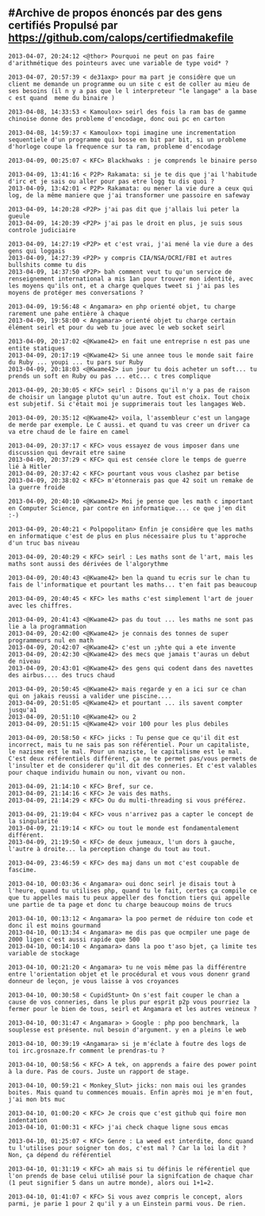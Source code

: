#Archive de propos énoncés par des gens certifiés
Propulsé par https://github.com/calops/certifiedmakefile
-------------------------------------------

    2013-04-07, 20:24:12 <@thor> Pourquoi ne peut on pas faire d'arithmétique des pointeurs avec une variable de type void* ?

    2013-04-07, 20:57:39 < de31axp> pour ma part je considère que un client me demande un programme ou un site c est de coller au mieu de ses besoins (il n y a pas que le l interpreteur "le langage" a la base c est quand  meme du binaire )

    2013-04-08, 14:33:53 < Kamoulox> seirl des fois la ram bas de gamme chinoise donne des probleme d'encodage, donc oui pc en carton

    2013-04-08, 14:59:37 < Kamoulox> topi imagine une incrementation sequentiele d'un programme qui bosse en bit par bit, si un probleme d'horloge coupe la frequence sur ta ram, probleme d'encodage

    2013-04-09, 00:25:07 < KFC> Blackhwaks : je comprends le binaire perso

    2013-04-09, 13:41:16 < P2P> Rakamata: si je te dis que j'ai l'habitude d'irc et je sais ou aller pour pas etre logg tu dis quoi ?
    2013-04-09, 13:42:01 < P2P> Rakamata: ou mener la vie dure a ceux qui log, de la même maniere que j'ai transformer une passoire en safeway

    2013-04-09, 14:20:28 <P2P> j'ai pas dit que j'allais lui peter la gueule
    2013-04-09, 14:20:39 <P2P> j'ai pas le droit en plus, je suis sous controle judiciaire

    2013-04-09, 14:27:19 <P2P> et c'est vrai, j'ai mené la vie dure a des gens qui loggais
    2013-04-09, 14:27:39 <P2P> y compris CIA/NSA/DCRI/FBI et autres bullshits comme tu dis
    2013-04-09, 14:37:50 <P2P> bah comment veut tu qu'un service de renseignement international a mis 1an pour trouver mon identité, avec les moyens qu'ils ont, et a charge quelques tweet si j'ai pas les moyens de protéger mes conversations ?

    2013-04-09, 19:56:48 < Angamara> en php orienté objet, tu charge rarement une pahe entière à chaque
    2013-04-09, 19:58:00 < Angamara> orienté objet tu charge certain élément seirl et pour du web tu joue avec le web socket seirl

    2013-04-09, 20:17:02 <@Kwame42> en fait une entreprise n est pas une entite statiques
    2013-04-09, 20:17:19 <@Kwame42> Si une annee tous le monde sait faire du Ruby ... youpi ... tu pars sur Ruby
    2013-04-09, 20:18:03 <@Kwame42> iun jour tu dois acheter un soft... tu prends un soft en Ruby ou pas ... etc... c tres complique

    2013-04-09, 20:30:05 < KFC> seirl : Disons qu'il n'y a pas de raison de choisir un langage plutot qu'un autre. Tout est choix. Tout choix est subjetif. Si c'était moi je supprimerais tout les langages Web.

    2013-04-09, 20:35:12 <@Kwame42> voila, l'assembleur c'est un langage de merde par exemple. Le C aussi. et quand tu vas creer un driver ca va etre chaud de le faire en camel

    2013-04-09, 20:37:17 < KFC> vous essayez de vous imposer dans une discussion qui devrait etre saine
    2013-04-09, 20:37:29 < KFC> qui est censée clore le temps de guerre lié à Hitler
    2013-04-09, 20:37:42 < KFC> pourtant vous vous clashez par betise
    2013-04-09, 20:38:02 < KFC> m'étonnerais pas que 42 soit un remake de la guerre froide

    2013-04-09, 20:40:10 <@Kwame42> Moi je pense que les math c important en Computer Science, par contre en informatique.... ce que j'en dit :-)

    2013-04-09, 20:40:21 < Polpopolitan> Enfin je considère que les maths en informatique c'est de plus en plus nécessaire plus tu t'approche d'un truc bas niveau

    2013-04-09, 20:40:29 < KFC> seirl : Les maths sont de l'art, mais les maths sont aussi des dérivées de l'algorythme

    2013-04-09, 20:40:43 <@Kwame42> ben la quand tu ecris sur le chan tu fais de l'informatique et pourtant les maths... t'en fait pas beaucoup

    2013-04-09, 20:40:45 < KFC> les maths c'est simplement l'art de jouer avec les chiffres.

    2013-04-09, 20:41:43 <@Kwame42> pas du tout ... les maths ne sont pas lie a la programmation
    2013-04-09, 20:42:00 <@Kwame42> je connais des tonnes de super programmeurs nul en math
    2013-04-09, 20:42:07 <@Kwame42> c'est un ;yhte qui a ete invente
    2013-04-09, 20:42:30 <@Kwame42> des mecs que jamais t'auras un debut de niveau
    2013-04-09, 20:43:01 <@Kwame42> des gens qui codent dans des navettes des airbus.... des trucs chaud

    2013-04-09, 20:50:45 <@Kwame42> mais regarde y en a ici sur ce chan qui on jakais reussi a valider une piscine....
    2013-04-09, 20:51:05 <@Kwame42> et pourtant ... ils savent compter jusqu'a1
    2013-04-09, 20:51:10 <@Kwame42> ou 2
    2013-04-09, 20:51:15 <@Kwame42> voir 100 pour les plus debiles

    2013-04-09, 20:58:50 < KFC> jicks : Tu pense que ce qu'il dit est incorrect, mais tu ne sais pas son référentiel. Pour un capitaliste, le nazisme est le mal. Pour un naziste, le capitalisme est le mal. C'est deux référentiels différent, ça ne te permet pas/vous permets de l'insulter et de considerer qu'il dit des conneries. Et c'est valables pour chaque individu humain ou non, vivant ou non.

    2013-04-09, 21:14:10 < KFC> Bref, sur ce.
    2013-04-09, 21:14:16 < KFC> Je vais des maths.
    2013-04-09, 21:14:29 < KFC> Ou du multi-threading si vous préférez.

    2013-04-09, 21:19:04 < KFC> vous n'arrivez pas a capter le concept de la singularité
    2013-04-09, 21:19:14 < KFC> ou tout le monde est fondamentalement différent.
    2013-04-09, 21:19:50 < KFC> de deux jumeaux, l'un dors à gauche, l'autre à droite... la perception change du tout au tout.

    2013-04-09, 23:46:59 < KFC> des maj dans un mot c'est coupable de fascime.

    2013-04-10, 00:03:36 < Angamara> oui donc seirl je disais tout à l'heure, quand tu utilises php, quand tu le fait, certes ça compile ce que tu appelles mais tu peux appeller des fonction tiers qui appelle une partie de ta page et donc tu charge beaucoup moins de trucs

    2013-04-10, 00:13:12 < Angamara> la poo permet de réduire ton code et donc il est moins gourmand
    2013-04-10, 00:13:34 < Angamara> me dis pas que ocmpiler une page de 2000 ligen c'est aussi rapide que 500
    2013-04-10, 00:14:10 < Angamara> dans la poo t'aso bjet, ça limite tes variable de stockage

    2013-04-10, 00:21:20 < Angamara> tu ne vois même pas la différentre entre l'orientation objet et le procédural et vous vous donenr grand donneur de leçon, je vous laisse à vos croyances

    2013-04-10, 00:30:58 < CupidStunt> On s'est fait couper le chan a cause de vos conneries, dans le plus pur esprit p2p vous pourriez la fermer pour le bien de tous, seirl et Angamara et les autres veineux ?

    2013-04-10, 00:31:47 < Angamara> > Google : php poo benchmark, la souplesse est présente. nul besoin d'argument. y en a pleins le web

    2013-04-10, 00:39:19 <Angamara> si je m'éclate à foutre des logs de toi irc.grosnaze.fr comment le prendras-tu ?

    2013-04-10, 00:58:56 < KFC> A tek, on apprends a faire des power point à la dure. Pas de cours. Juste un rapport de stage.

    2013-04-10, 00:59:21 < Monkey_Slut> jicks: non mais oui les grandes boites. Mais quand tu commences mouais. Enfin après moi je m'en fout, j'ai mon bts muc

    2013-04-10, 01:00:20 < KFC> Je crois que c'est github qui foire mon indentation
    2013-04-10, 01:00:31 < KFC> j'ai check chaque ligne sous emcas

    2013-04-10, 01:25:07 < KFC> Genre : La weed est interdite, donc quand tu l'utilises pour soigner ton dos, c'est mal ? Car la loi la dit ? Non, ça dépend du référentiel

    2013-04-10, 01:31:19 < KFC> ah mais si tu définis le référentiel que l'on prends de base celui utilisé pour la signifcation de chaque char (1 peut signifier 5 dans un autre monde), alors oui 1+1=2.

    2013-04-10, 01:41:07 < KFC> Si vous avez compris le concept, alors parmi, je parie 1 pour 2 qu'il y a un Einstein parmi vous. De rien.
